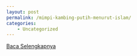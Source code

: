 ```yaml
---
layout: post
permalink: /mimpi-kambing-putih-menurut-islam/
categories:
    - Uncategorized
---
```


[Baca Selengkapnya](/10)